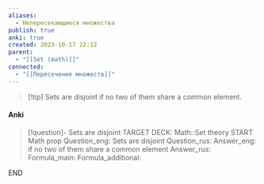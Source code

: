 ```yaml
---
aliases:
  - Непересекающиеся множества
publish: true
anki: true
created: 2023-10-17 22:12
parent:
  - "[[Set (math)]]"
connected:
  - "[[Пересечение множеств]]"
---
```


> [!tip] Sets are disjoint
 if no two of them share a common element.


#### Anki
> [!question]- Sets are disjoint
TARGET DECK: Math::Set theory
START
Math prop
Question_eng: Sets are disjoint
Question_rus: 
Answer_eng:  if no two of them share a common element
Answer_rus: 
Formula_main: 
Formula_additional:
<!--ID: 1705513882724-->
END











